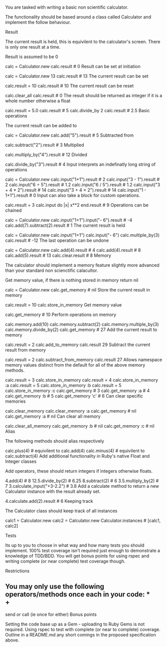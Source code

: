 You are tasked with writing a basic non scientific calculator.

The functionality should be based around a class called Calculator and implement the follow behaviour.

Result

The current result is held, this is equivilent to the calculator's screen. There is only one result at a time.

Result is assumed to be 0

calc = Calculator.new
calc.result # 0
Result can be set at initiation

calc = Calculator.new 13
calc.result # 13
The current result can be set

calc.result = 10
calc.result # 10
The current result can be reset

calc.clear_all
calc.result # 0
The result should be returned as integer if it is a whole number otherwise a float

calc.result = 5.0
calc.result # 5
calc.divide_by 2
calc.result # 2.5
Basic operations

The current result can be added to

calc = Calculator.new
calc.add("5").result # 5
Subtracted from

calc.subtract("2").result # 3
Multiplied

calc.multiply_by("4").result # 12
Divided

calc.divide_by("3").result # 4
Input interprets an indefinatly long string of operations

calc = Calculator.new
calc.input("1+1").result # 2
calc.input("3 - 1").result # 2
calc.input("6 ÷ 5").result # 1.2
calc.input("6 / 5").result # 1.2
calc.input("3 + 4 * 2").result # 14
calc.input("3 + 4 × 2").result # 14
calc.input("1 - 1+1").result # 0
Input can also take a block for custom operations.

calc.result = 3
calc.input do |x|
  x**2
end.result # 9
Operations can be chained

calc = Calculator.new
calc.input("1+1").input("- 6").result # -4
calc.add(7).subtract(2).result # 1
The current result is held

calc = Calculator.new
calc.input("1+1")
calc.input("- 6")
calc.multiple_by(3)
calc.result # -12
The last operation can be undone

calc = Calculator.new
calc.add(4).result # 4
calc.add(4).result # 8
calc.add(5).result # 13
calc.clear.result # 8
Memory

The calculator should implement a memory feature slightly more advanced than your standard non scienctific calacultor.

Get memory value, if there is nothing stored in memory return nil

calc = Calculator.new
calc.get_memory # nil
Store the current result in memory

calc.result = 10
calc.store_in_memory
Get memory value

calc.get_memory # 10
Perform operations on memory

calc.memory.add(10)
calc.memory.subtract(2)
calc.memory.multiple_by(3)
calc.memory.divide_by(2)
calc.get_memory # 27
Add the current result to memory

calc.result = 2
calc.add_to_memory
calc.result 29
Subtract the current result from memory

calc.result = 2
calc.subtract_from_memory
calc.result 27
Allows namespace memory values distinct from the default for all of the above memory methods.

calc.result = 3
calc.store_in_memory
calc.result = 4
calc.store_in_memory :a
calc.result = 5
calc.store_in_memory :b
calc.result = 5
calc.store_in_memory :c
calc.get_memory # 3
calc.get_memory :a # 4
calc.get_memory :b # 5
calc.get_memory 'c' # 6
Can clear specific memories

calc.clear_memory
calc.clear_memory :a
calc.get_memory # nil
calc.get_memory :a # nil
Can clear all memory

calc.clear_all_memory
calc.get_memory :b # nil
calc.get_memory :c # nil
Alias

The following methods should alias respectively

calc.plus(4) # equivilent to calc.add(4)
calc.minus(4) # equivilent to calc.subtract(4)
Add additional functionality in Ruby's native Float and Integer classes

Add operators, these should return integers if integers otherwise floats.

4.add(4) # 8
12.5.divide_by(2) # 6.25
8.subtract(2) # 6
3.5.multiply_by(2) # 7
3.calculate_input("+3-2.2") # 3.8
Add a calculate method to return a new Calculator instance with the result already set.

4.calculate.add(2).result # 6
Keeping track

The Calculator class should keep track of all instances

calc1 = Calculator.new calc2 = Calculator.new Calculator.instances # [calc1, calc2]

Tests

Its up to you to choose in what way and how many tests you should implement. 100% test coverage isn't required just enough to demonstrate a knowledge of TDD/BDD. You will get bonus points for using rspec and writing complete (or near complete) test coverage though.

Restrictions

You may only use the following operators/methods once each in your code:
*
\
+
-
send or call (ie once for either)
Bonus points

Setting the code base up as a Gem - uploading to Ruby Gems is not required.
Using rspec to test with complete (or near to complete) coverage.
Outline in a README.md any short comings in the proposed specification above.